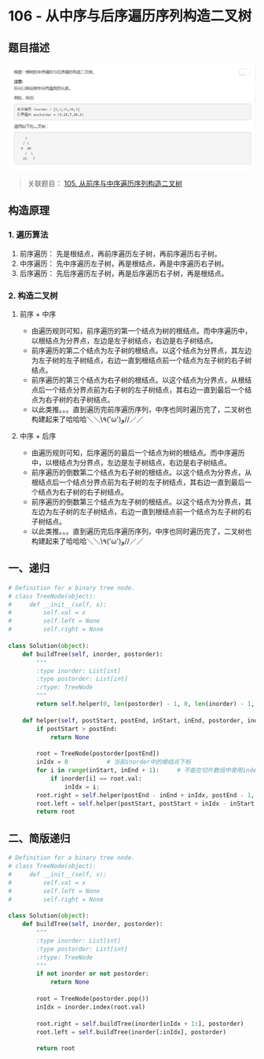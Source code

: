 # 106 - 从中序与后序遍历序列构造二叉树
## 题目描述
![problem](images/106.png)

>关联题目： [105. 从前序与中序遍历序列构造二叉树](https://github.com/Rosevil1874/LeetCode/tree/master/Python-Solution/105_Construct-Binary-Tree-from-Preorder-and-Inorder-Traversal)

## 构造原理
### 1. 遍历算法
1. 前序遍历： 先是根结点，再前序遍历左子树，再前序遍历右子树。
2. 中序遍历： 先中序遍历左子树，再是根结点，再是中序遍历右子树。
3. 后序遍历： 先后序遍历左子树，再是后序遍历右子树，再是根结点。

### 2. 构造二叉树
1. 前序 + 中序
    - 由遍历规则可知，前序遍历的第一个结点为树的根结点。而中序遍历中，以根结点为分界点，左边是左子树结点，右边是右子树结点。
    - 前序遍历的第二个结点为左子树的根结点。以这个结点为分界点，其左边为左子树的左子树结点，右边一直到根结点前一个结点为左子树的右子树结点。
    - 前序遍历的第三个结点为右子树的根结点。以这个结点为分界点，从根结点后一个结点分界点前为右子树的左子树结点，其右边一直到最后一个结点为右子树的右子树结点。
    - 以此类推。。。直到遍历完前序遍历序列，中序也同时遍历完了，二叉树也构建起来了哈哈哈＼＼\٩('ω')و//／／

2. 中序 + 后序
    - 由遍历规则可知，后序遍历的最后一个结点为树的根结点。而中序遍历中，以根结点为分界点，左边是左子树结点，右边是右子树结点。
    - 前序遍历的倒数第二个结点为右子树的根结点。以这个结点为分界点，从根结点后一个结点分界点前为右子树的左子树结点，其右边一直到最后一个结点为右子树的右子树结点。
    - 前序遍历的倒数第三个结点为左子树的根结点。以这个结点为分界点，其左边为左子树的左子树结点，右边一直到根结点前一个结点为左子树的右子树结点。
    - 以此类推。。。直到遍历完后序遍历序列，中序也同时遍历完了，二叉树也构建起来了哈哈哈＼＼\٩('ω')و//／／

## 一、递归
```python
# Definition for a binary tree node.
# class TreeNode(object):
#     def __init__(self, x):
#         self.val = x
#         self.left = None
#         self.right = None

class Solution(object):
    def buildTree(self, inorder, postorder):
        """
        :type inorder: List[int]
        :type postorder: List[int]
        :rtype: TreeNode
        """
        return self.helper(0, len(postorder) - 1, 0, len(inorder) - 1, postorder, inorder)

    def helper(self, postStart, postEnd, inStart, inEnd, postorder, inorder):
        if postStart > postEnd:
            return None

        root = TreeNode(postorder[postEnd])
        inIdx = 0           # 当前inorder中的根结点下标
        for i in range(inStart, inEnd + 1):     # 不能在切片数组中使用index确定下标，因为这样下标就是从0开始而不是在[inStart, inEnd]这个范围内了
            if inorder[i] == root.val:
                inIdx = i;
        root.right = self.helper(postEnd - inEnd + inIdx, postEnd - 1, inIdx + 1, inEnd, postorder, inorder)
        root.left = self.helper(postStart, postStart + inIdx - inStart - 1, inStart, inIdx - 1, postorder, inorder)        
        return root
```

## 二、简版递归

```python
# Definition for a binary tree node.
# class TreeNode(object):
#     def __init__(self, x):
#         self.val = x
#         self.left = None
#         self.right = None

class Solution(object):
    def buildTree(self, inorder, postorder):
        """
        :type inorder: List[int]
        :type postorder: List[int]
        :rtype: TreeNode
        """
        if not inorder or not postorder:
            return None

        root = TreeNode(postorder.pop())
        inIdx = inorder.index(root.val)

        root.right = self.buildTree(inorder[inIdx + 1:], postorder)
        root.left = self.buildTree(inorder[:inIdx], postorder)

        return root
```